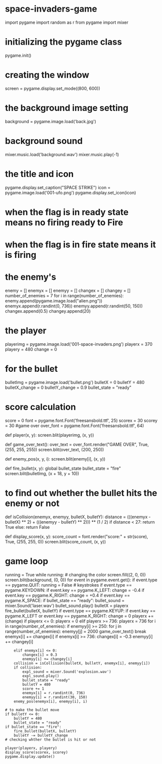 # space-invaders-game
import pygame
import random as r
from pygame import mixer

# initializing the pygame class
pygame.init()
# creating the window

screen = pygame.display.set_mode((800, 600))
# the background image setting
background = pygame.image.load('back.jpg')
# background sound
mixer.music.load('background.wav')
mixer.music.play(-1)
# the title and icon
pygame.display.set_caption("SPACE STRIKE")
icon = pygame.image.load('001-ufo.png')
pygame.display.set_icon(icon)
# when the flag is in ready state means no firing ready to Fire
# when the flag is in fire state means it is firing
# the enemy's
enemy = []
enemyx = []
enemyy = []
changex = []
changey = []
number_of_enemies = 7
for i in range(number_of_enemies):
    enemy.append(pygame.image.load("alien.png"))
    enemyx.append(r.randint(0, 736))
    enemyy.append(r.randint(50, 150))
    changex.append(0.5)
    changey.append(20)

# the player
playerimg = pygame.image.load('001-space-invaders.png')
playerx = 370
playery = 480
change = 0
# for the bullet
bulletImg = pygame.image.load('bullet.png')
bulletX = 0
bulletY = 480
bulletX_change = 0
bulletY_change = 0.9
bullet_state = "ready"

# score calculation
score = 0
font = pygame.font.Font('freesansbold.ttf', 25)
scorex = 30
scorey = 30
#game over
over_font = pygame.font.Font('freesansbold.ttf', 64)


def player(x, y):
    screen.blit(playerimg, (x, y))

def game_over_text():
    over_text = over_font.render("GAME OVER", True, (255, 255, 255))
    screen.blit(over_text, (200, 250))

def enemy_pos(x, y, i):
    screen.blit(enemy[i], (x, y))


def fire_bullet(x, y):
    global bullet_state
    bullet_state = "fire"
    screen.blit(bulletImg, (x + 18, y + 10))


# to find out whether the bullet hits the enemy or not
def isCollision(enemyx, enemyy, bulletX, bulletY):
    distance = (((enemyx - bulletX) ** 2) + (((enemyy - bulletY) ** 2))) ** (1 / 2)
    if distance < 27:
        return True
    else:
        return False


def display_score(x, y):
    score_count = font.render("score:" + str(score), True, (255, 255, 0))
    screen.blit(score_count, (x, y))


# game loop
running = True
while running:
    # changing the color
    screen.fill((2, 0, 0))
    screen.blit(background, (0, 0))
    for event in pygame.event.get():
        if event.type == pygame.QUIT:
            running = False
            # keystrokes
        if event.type == pygame.KEYDOWN:
            if event.key == pygame.K_LEFT:
                change = -0.4
            if event.key == pygame.K_RIGHT:
                change = +0.4
            if event.key == pygame.K_SPACE:
                if bullet_state == "ready":
                    bullet_sound = mixer.Sound('laser.wav')
                    bullet_sound.play()
                    bulletX = playerx
                fire_bullet(bulletX, bulletY)
        if event.type == pygame.KEYUP:
            if event.key == pygame.K_LEFT or event.key == pygame.K_RIGHT:
                change = 0
    playerx += (change)
    if playerx <= 0:
        playerx = 0
    elif playerx >= 736:
        playerx = 736
    for i in range(number_of_enemies):
        if enemyy[i] >= 250:
            for j in range(number_of_enemies):
                enemyy[j] = 2000
            game_over_text()
            break
        enemyx[i] += changex[i]
        if enemyx[i] >= 736:
            changex[i] = -0.3
            enemyy[i] += changey[i]

        elif enemyx[i] <= 0:
            changex[i] = 0.3
            enemyy[i] += changey[i]
        collision = isCollision(bulletX, bulletY, enemyx[i], enemyy[i])
        if collision:
            expl_sound = mixer.Sound('explosion.wav')
            expl_sound.play()
            bullet_state = "ready"
            bulletY = 480
            score += 1
            enemyx[i] = r.randint(0, 736)
            enemyy[i] = r.randint(30, 150)
        enemy_pos(enemyx[i], enemyy[i], i)

    # to make the bullet move
    if bulletY <= 0:
        bulletY = 480
        bullet_state = "ready"
    if bullet_state == "fire":
        fire_bullet(bulletX, bulletY)
        bulletY -= bulletY_change
    # checking whther the bullet is hit or not

    player(playerx, playery)
    display_score(scorex, scorey)
    pygame.display.update()
